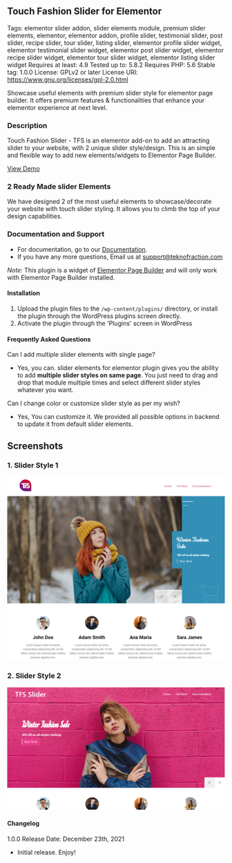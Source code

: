## Touch Fashion Slider for Elementor
Tags: elementor slider addon, slider elements module, premium slider elements, elementor, elementor addon, profile slider, testimonial slider, post slider, recipe slider, tour slider, listing slider, elementor profile slider widget, elementor testimonial slider widget, elementor post slider widget, elementor recipe slider widget, elementor tour slider widget, elementor listing slider widget
Requires at least: 4.9
Tested up to: 5.8.2
Requires PHP: 5.6
Stable tag: 1.0.0
License: GPLv2 or later
License URI: https://www.gnu.org/licenses/gpl-2.0.html

Showcase useful elements with premium slider style for elementor page builder. It offers premium features & functionalities that enhance your elementor experience at next level.

### Description

Touch Fashion Slider - TFS is an elementor add-on to add an attracting slider to your website, with 2 unique slider style/design. This is an simple and flexible way to add new elements/widgets to Elementor Page Builder.

[View Demo](https://techriver.com.pk/teknofraction/tfsel/)

### 2 Ready Made slider Elements 

We have designed 2 of the most useful elements to showcase/decorate your website with touch slider styling. It allows you to climb the top of your design capabilities.

### Documentation and Support

- For documentation, go to our [Documentation](https://techriver.com.pk/teknofraction/tfsel/docs/).
- If you have any more questions, Email us at [support@teknofraction.com](mailto:support@teknofraction.com)

*Note:* This plugin is a widget of [Elementor Page Builder](https://wordpress.org/plugins/elementor/) and will only work with Elementor Page Builder installed.

#### Installation

1. Upload the plugin files to the `/wp-content/plugins/` directory, or install the plugin through the WordPress plugins screen directly.
2. Activate the plugin through the 'Plugins' screen in WordPress


#### Frequently Asked Questions
Can I add multiple slider elements with single page?
<br />
* Yes, you can. slider elements for elementor plugin gives you the ability to add **multiple slider styles on same page**. You just need to drag and drop that module multiple times and select different slider styles whatever you want.

Can I change color or customize slider style as per my wish?
<br />
* Yes, You can customize it. We provided all possible options in backend to update it from default slider elements.


## Screenshots

### 1. Slider Style 1
<img src="https://github.com/danishlaeeq/tfsel-touch-fashion-slider/blob/898e9367c68c9f834004c5f0481fb9294026018c/assets/screenshot-01.jpg?raw=true">
<h3>2. Slider Style 2</h3>
<img src="https://github.com/danishlaeeq/tfsel-touch-fashion-slider/blob/898e9367c68c9f834004c5f0481fb9294026018c/assets/screenshot-02.jpg?raw=true">

#### Changelog
1.0.0
Release Date: December 23th, 2021
* Initial release. Enjoy!
